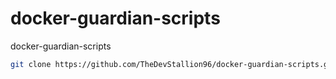 # docker-guardian-scripts
docker-guardian-scripts

```bash
git clone https://github.com/TheDevStallion96/docker-guardian-scripts.git
```
